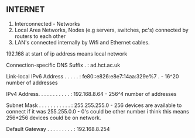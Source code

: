 

## INTERNET

1. Interconnected - Networks
2. Local Area Networks, Nodes (e.g servers, switches, pc's) connected by routers to each other
3. LAN's connected internally by Wifi and Ethernet cables.


192.168 at start of ip address means local network

Connection-specific DNS Suffix  . : ad.hct.ac.uk

Link-local IPv6 Address . . . . . : fe80::e826:e8e7:14aa:329e%7
.   - 16^20 number of addresses

IPv4 Address. . . . . . . . . . . : 192.168.8.64
    - 256^4 number of addresses

Subnet Mask . . . . . . . . . . . : 255.255.255.0
    - 256 devices are available to connect
    if it was 255.255.0.0 - 0's could be other number i think
    this means 256*256 devices could be on network.

Default Gateway . . . . . . . . . : 192.168.8.254